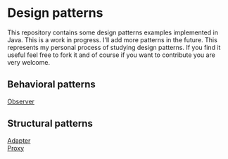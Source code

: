 # Design patterns

This repository contains some design patterns examples implemented in Java.
This is a work in progress. I'll add more patterns in the future.
This represents my personal process of studying design patterns.
If you find it useful feel free to fork it and of course if you want to contribute you are very welcome.

## Behavioral patterns

[Observer](src/observer/observer.md)<br />

## Structural patterns

[Adapter](src/adapter/adapter.md)<br />
[Proxy](src/proxy/proxy.md)